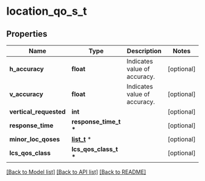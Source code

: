 # location_qo_s_t

## Properties
Name | Type | Description | Notes
------------ | ------------- | ------------- | -------------
**h_accuracy** | **float** | Indicates value of accuracy. | [optional] 
**v_accuracy** | **float** | Indicates value of accuracy. | [optional] 
**vertical_requested** | **int** |  | [optional] 
**response_time** | **response_time_t \*** |  | [optional] 
**minor_loc_qoses** | [**list_t**](minor_location_qo_s.md) \* |  | [optional] 
**lcs_qos_class** | **lcs_qos_class_t \*** |  | [optional] 

[[Back to Model list]](../README.md#documentation-for-models) [[Back to API list]](../README.md#documentation-for-api-endpoints) [[Back to README]](../README.md)


